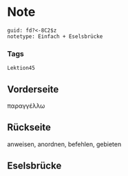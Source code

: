# Note
```
guid: fd?<-8C2$z
notetype: Einfach + Eselsbrücke
```

### Tags
```
Lektion45
```

## Vorderseite
παραγγέλλω

## Rückseite
anweisen, anordnen, befehlen, gebieten

## Eselsbrücke

